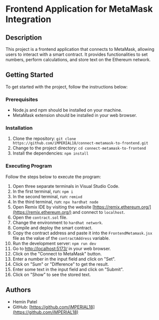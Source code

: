 # Frontend Application for MetaMask Integration

## Description

This project is a frontend application that connects to MetaMask, allowing users to interact with a smart contract. It provides functionalities to set numbers, perform calculations, and store text on the Ethereum network.

## Getting Started

To get started with the project, follow the instructions below:

### Prerequisites

- Node.js and npm should be installed on your machine.
- MetaMask extension should be installed in your web browser.

### Installation

1. Clone the repository: `git clone https://github.com/iMPERIAL18/connect-metamask-to-frontend.git`
2. Change to the project directory: `cd connect-metamask-to-frontend`
3. Install the dependencies: `npm install`

### Executing Program

Follow the steps below to execute the program:

1. Open three separate terminals in Visual Studio Code.
2. In the first terminal, run: `npm i`
3. In the second terminal, run: `remixd`
4. In the third terminal, run: `npx hardhat node`
5. Open Remix IDE by visiting the website [https://remix.ethereum.org/](https://remix.ethereum.org/) and connect to `localhost`.
6. Open the `contract.sol` file.
7. Change the environment to `hardhat network`.
8. Compile and deploy the smart contract.
9. Copy the contract address and paste it into the `FrontendMetamask.jsx` file as the value of the `contractAddress` variable.
10. Run the development server: `npm run dev`
11. Go to [http://localhost:5173/](http://localhost:5173/) in your web browser.
12. Click on the "Connect to MetaMask" button.
13. Enter a number in the input field and click on "Set".
14. Click on "Sum" or "Difference" to get the result.
15. Enter some text in the input field and click on "Submit".
16. Click on "Show" to see the stored text.

## Authors

- Hemin Patel
- GitHub: [https://github.com/iMPERIAL18](https://github.com/iMPERIAL18)
